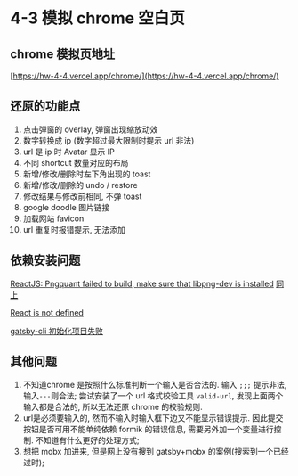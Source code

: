 # 4-3 模拟 chrome 空白页

## chrome 模拟页地址

[https://hw-4-4.vercel.app/chrome/](https://hw-4-4.vercel.app/chrome/)

## 还原的功能点

1. 点击弹窗的 overlay, 弹窗出现缩放动效
2. 数字转换成 ip (数字超过最大限制时提示 url 非法)
3. url 是 ip 时 Avatar 显示 IP
4. 不同 shortcut 数量对应的布局
5. 新增/修改/删除时左下角出现的 toast
6. 新增/修改/删除的 undo / restore
7. 修改结果与修改前相同, 不弹 toast
8. google doodle 图片链接
9. 加载网站 favicon
10. url 重复时报错提示, 无法添加

## 依赖安装问题

[ReactJS: Pngquant failed to build, make sure that libpng-dev is installed](https://stackoverflow.com/questions/51278961/reactjs-pngquant-failed-to-build-make-sure-that-libpng-dev-is-installed)
[同上](https://www.baobangdong.cn/resolve-pngquant-install-failed/)

[React is not defined](https://github.com/gatsbyjs/gatsby/issues/28657)

[gatsby-cli 初始化项目失败](https://github.com/gatsbyjs/gatsby/discussions/32112)

## 其他问题

1. 不知道chrome 是按照什么标准判断一个输入是否合法的. 输入 `;;;` 提示非法, 输入`---`则合法;
尝试安装了一个 url 格式校验工具 `valid-url`, 发现上面两个输入都是合法的, 所以无法还原 chrome 的校验规则.
2. url是必须要输入的, 然而不输入时输入框下边又不能显示错误提示. 因此提交按钮是否可用不能单纯依赖 formik 的错误信息, 需要另外加一个变量进行控制. 不知道有什么更好的处理方式;
3. 想把 mobx 加进来, 但是网上没有搜到 gatsby+mobx 的案例(搜索到一个已经过时);
